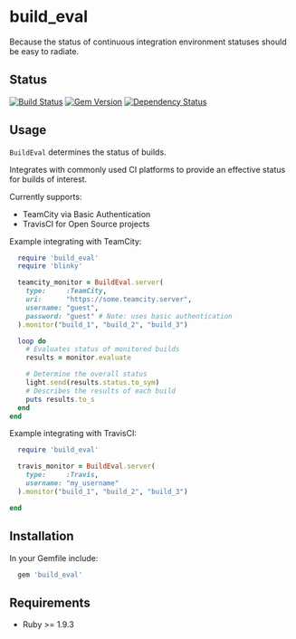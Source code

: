 build_eval
==========

Because the status of continuous integration environment statuses should be easy to radiate.

Status
------------

[![Build Status](https://travis-ci.org/MYOB-Technology/build_eval.png)](https://travis-ci.org/MYOB-Technology/build_eval)
[![Gem Version](https://badge.fury.io/rb/build_eval.svg)](http://badge.fury.io/rb/build_eval)
[![Dependency Status](https://gemnasium.com/MYOB-Technology/build_eval.png)](https://gemnasium.com/MYOB-Technology/build_eval)

Usage
-----

```BuildEval``` determines the status of builds.

Integrates with commonly used CI platforms to provide an effective status for builds of interest.

Currently supports:
* TeamCity via Basic Authentication
* TravisCI for Open Source projects

Example integrating with TeamCity:
```ruby
  require 'build_eval'
  require 'blinky'

  teamcity_monitor = BuildEval.server(
    type:     :TeamCity,
    uri:      "https://some.teamcity.server",
    username: "guest",
    password: "guest" # Note: uses basic authentication
  ).monitor("build_1", "build_2", "build_3")

  loop do
    # Evaluates status of monitored builds
    results = monitor.evaluate 

    # Determine the overall status
    light.send(results.status.to_sym)
    # Describes the results of each build
    puts results.to_s 
  end
end
```

Example integrating with TravisCI:
```ruby
  require 'build_eval'

  travis_monitor = BuildEval.server(
    type:     :Travis,
    username: "my_username"
  ).monitor("build_1", "build_2", "build_3")

end
```

Installation
------------

In your Gemfile include:

```ruby
  gem 'build_eval'
```

Requirements
------------

* Ruby >= 1.9.3
